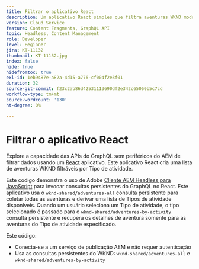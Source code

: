 ```yaml
---
title: Filtrar o aplicativo React
description: Um aplicativo React simples que filtra aventuras WKND modeladas com Fragmentos de conteúdo.
version: Cloud Service
feature: Content Fragments, GraphQL API
topic: Headless, Content Management
role: Developer
level: Beginner
jira: KT-11132
thumbnail: KT-11132.jpg
index: false
hide: true
hidefromtoc: true
exl-id: 1eb9487e-a82a-4d15-a776-cf004f2e3f01
duration: 32
source-git-commit: f23c2ab86d42531113690df2e342c65060b5c7cd
workflow-type: tm+mt
source-wordcount: '130'
ht-degree: 0%

---
```


# Filtrar o aplicativo React

Explore a capacidade das APIs do GraphQL sem periféricos do AEM de filtrar dados usando um [React](https://reactjs.org/) aplicativo. Este aplicativo React cria uma lista de aventuras WKND filtráveis por Tipo de atividade.

Este código demonstra o uso de Adobe [Cliente AEM Headless para JavaScript](https://github.com/adobe/aem-headless-client-js/blob/main/api-reference.md) para invocar consultas persistentes do GraphQL no React. Este aplicativo usa o `wknd-shared/adventures-all` consulta persistente para coletar todas as aventuras e derivar uma lista de Tipos de atividade disponíveis. Quando um usuário seleciona um Tipo de atividade, o tipo selecionado é passado para o `wknd-shared/adventures-by-activity` consulta persistente e recupera os detalhes de aventura somente para as aventuras do Tipo de atividade especificado.

Este código:

+ Conecta-se a um serviço de publicação AEM e não requer autenticação
+ Usa as consultas persistentes do WKND: `wknd-shared/adventures-all` e `wknd-shared/adventures-by-activity`
